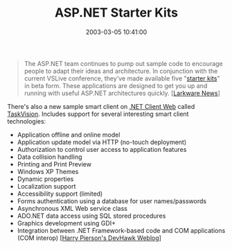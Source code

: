 ﻿---
layout: post
title: "ASP.NET Starter Kits"
comments: false
date: 2003-03-05 10:41:00
updated: 2004-05-05 14:27:00
categories:
 - Technology
subtext-id: 0f4f4a3f-cdb7-49ff-8d9c-51e1c84615f7
alias: /blog/ASPNET-Starter-Kits.aspx
---


> The ASP.NET team continues to pump out sample code to encourage people to adapt their ideas and architecture. In conjunction with the current VSLive conference, they've made available five "[starter kits](http://www.asp.net/Default.aspx?tabindex=9&tabid=47)" in beta form. These applications are designed to get you up and running with useful ASP.NET architectures quickly. [[Larkware News](http://www.larkware.com/Articles/MoreASP.NETSamples.html)]

There's also a new sample smart client on [.NET Client Web](http://www.windowsforms.net) called [TaskVision](http://www.windowsforms.net/Default.aspx?tabindex=7&tabid=44). Includes support for several interesting smart client technologies:

  * Application offline and online model 
  * Application update model via HTTP (no-touch deployment) 
  * Authorization to control user access to application features 
  * Data collision handling 
  * Printing and Print Preview 
  * Windows XP Themes 
  * Dynamic properties 
  * Localization support 
  * Accessibility support (limited) 
  * Forms authentication using a database for user names/passwords 
  * Asynchronous XML Web service class 
  * ADO.NET data access using SQL stored procedures 
  * Graphics development using GDI+ 
  * Integration between .NET Framework-based code and COM applications (COM interop) 
[[Harry Pierson's DevHawk Weblog](http://www.devhawk.net/default.aspx)] 
